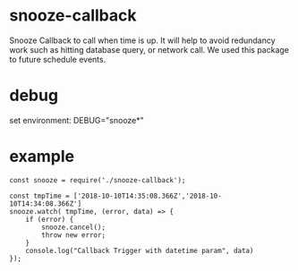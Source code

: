 # snooze-callback

Snooze Callback to call when time is up. It will help to avoid redundancy work such as hitting database query, or network call. We used this package to future schedule events.

# debug
set environment: DEBUG="snooze*"

# example
```
const snooze = require('./snooze-callback');

const tmpTime = ['2018-10-10T14:35:08.366Z','2018-10-10T14:34:08.366Z']
snooze.watch( tmpTime, (error, data) => { 
    if (error) { 
        snooze.cancel();
        throw new error;
    } 
    console.log("Callback Trigger with datetime param", data) 
});
```

